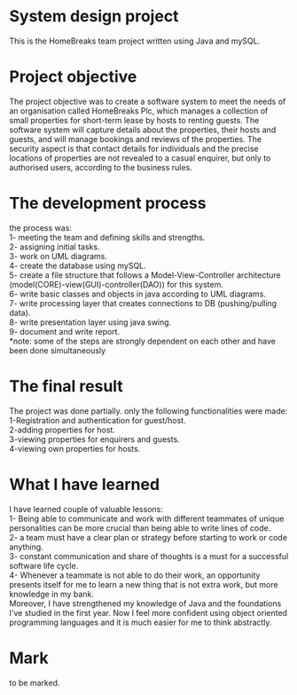 # System design project
This is the HomeBreaks team project written using Java and mySQL.
# Project objective
The project objective was to create a software system to meet the needs of an organisation called HomeBreaks Plc, which manages a collection of small properties for short-term lease by hosts to renting guests. The software system will capture details about the properties, their hosts and guests, and will manage bookings and reviews of the properties. The security aspect is that contact details for individuals and the precise locations of properties are not revealed to a casual enquirer, but only to authorised users, according to the business rules.
# The development process
the process was:  
1- meeting the team and defining skills and strengths.  
2- assigning initial tasks.  
3- work on UML diagrams.  
4- create the database using mySQL.  
5- create a file structure that follows a Model-View-Controller architecture (model(CORE)-view(GUI)-controller(DAO)) for this system.  
6- write basic classes and objects in java according to UML diagrams.  
7- write processing layer that creates connections to DB (pushing/pulling data).  
8- write presentation layer using java swing.  
9- document and write report.  
*note: some of the steps are strongly dependent on each other and have been done simultaneously 
# The final result
The project was done partially. only the following functionalities were made:  
1-Registration and authentication for guest/host.  
2-adding properties for host.  
3-viewing properties for enquirers and guests.  
4-viewing own properties for hosts.  
# What I have learned
I have learned couple of valuable lessons:  
1- Being able to communicate and work with different teammates of unique personalities can be more crucial than being able to write lines of code.  
2- a team must have a clear plan or strategy before starting to work or code anything.  
3- constant communication and share of thoughts is a must for a successful software life cycle.  
4- Whenever a teammate is not able to do their work, an opportunity presents itself for me to learn a new thing that is not extra work, but more knowledge in my bank.  
Moreover, I have strengthened my knowledge of Java and the foundations I've studied in the first year. Now I feel more confident using object oriented programming languages and it is much easier for me to think abstractly.  
# Mark
to be marked.
